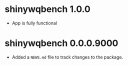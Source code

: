 <!-- NEWS.md is maintained by https://cynkra.github.io/fledge, do not edit -->

# shinywqbench 1.0.0

- App is fully functional


# shinywqbench 0.0.0.9000

- Added a `NEWS.md` file to track changes to the package.
